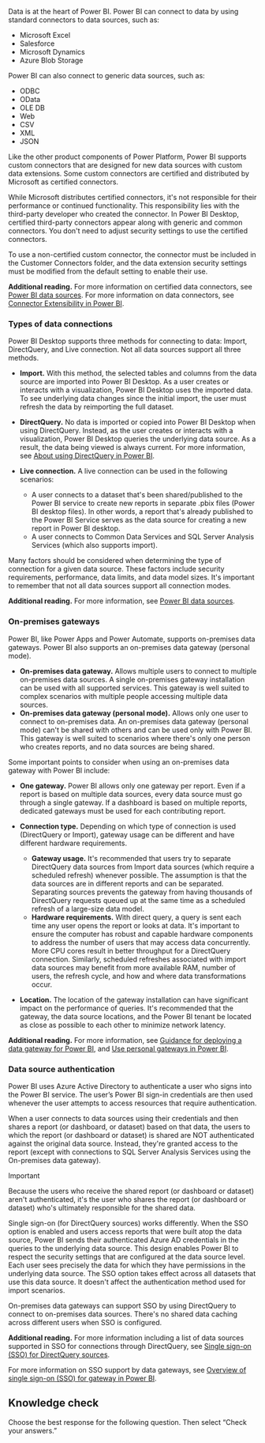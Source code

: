Data is at the heart of Power BI. Power BI can connect to data by using standard connectors to data sources, such as:

 *  Microsoft Excel
 *  Salesforce
 *  Microsoft Dynamics
 *  Azure Blob Storage

Power BI can also connect to generic data sources, such as:

 *  ODBC
 *  OData
 *  OLE DB
 *  Web
 *  CSV
 *  XML
 *  JSON

Like the other product components of Power Platform, Power BI supports custom connectors that are designed for new data sources with custom data extensions. Some custom connectors are certified and distributed by Microsoft as certified connectors.

While Microsoft distributes certified connectors, it's not responsible for their performance or continued functionality. This responsibility lies with the third-party developer who created the connector. In Power BI Desktop, certified third-party connectors appear along with generic and common connectors. You don't need to adjust security settings to use the certified connectors.

To use a non-certified custom connector, the connector must be included in the Customer Connectors folder, and the data extension security settings must be modified from the default setting to enable their use.


**Additional reading.** For more information on certified data connectors, see [Power BI data sources](https://docs.microsoft.com/power-bi/power-bi-data-sources?azure-portal=true). For more information on data connectors, see [Connector Extensibility in Power BI](https://docs.microsoft.com/power-bi/desktop-connector-extensibility?azure-portal=true).

### Types of data connections

Power BI Desktop supports three methods for connecting to data: Import, DirectQuery, and Live connection. Not all data sources support all three methods.

 *  **Import.** With this method, the selected tables and columns from the data source are imported into Power BI Desktop. As a user creates or interacts with a visualization, Power BI Desktop uses the imported data. To see underlying data changes since the initial import, the user must refresh the data by reimporting the full dataset.
 *  **DirectQuery.** No data is imported or copied into Power BI Desktop when using DirectQuery. Instead, as the user creates or interacts with a visualization, Power BI Desktop queries the underlying data source. As a result, the data being viewed is always current. For more information, see [About using DirectQuery in Power BI](https://docs.microsoft.com/power-bi/desktop-directquery-about?azure-portal=true).
 *  **Live connection.** A live connection can be used in the following scenarios:
    
     *  A user connects to a dataset that's been shared/published to the Power BI service to create new reports in separate .pbix files (Power BI desktop files). In other words, a report that's already published to the Power BI Service serves as the data source for creating a new report in Power BI desktop.
     *  A user connects to Common Data Services and SQL Server Analysis Services (which also supports import).

Many factors should be considered when determining the type of connection for a given data source. These factors include security requirements, performance, data limits, and data model sizes. It's important to remember that not all data sources support all connection modes.

**Additional reading.** For more information, see [Power BI data sources](https://docs.microsoft.com/power-bi/power-bi-data-sources?azure-portal=true).

### On-premises gateways

Power BI, like Power Apps and Power Automate, supports on-premises data gateways. Power BI also supports an on-premises data gateway (personal mode).

 *  **On-premises data gateway.** Allows multiple users to connect to multiple on-premises data sources. A single on-premises gateway installation can be used with all supported services. This gateway is well suited to complex scenarios with multiple people accessing multiple data sources.
 *  **On-premises data gateway (personal mode).** Allows only one user to connect to on-premises data. An on-premises data gateway (personal mode) can't be shared with others and can be used only with Power BI. This gateway is well suited to scenarios where there's only one person who creates reports, and no data sources are being shared.

Some important points to consider when using an on-premises data gateway with Power BI include:

 *  **One gateway.** Power BI allows only one gateway per report. Even if a report is based on multiple data sources, every data source must go through a single gateway. If a dashboard is based on multiple reports, dedicated gateways must be used for each contributing report.
 *  **Connection type.** Depending on which type of connection is used (DirectQuery or Import), gateway usage can be different and have different hardware requirements.
    
     *  **Gateway usage.** It's recommended that users try to separate DirectQuery data sources from Import data sources (which require a scheduled refresh) whenever possible. The assumption is that the data sources are in different reports and can be separated. Separating sources prevents the gateway from having thousands of DirectQuery requests queued up at the same time as a scheduled refresh of a large-size data model.
     *  **Hardware requirements.** With direct query, a query is sent each time any user opens the report or looks at data. It's important to ensure the computer has robust and capable hardware components to address the number of users that may access data concurrently. More CPU cores result in better throughput for a DirectQuery connection. Similarly, scheduled refreshes associated with import data sources may benefit from more available RAM, number of users, the refresh cycle, and how and where data transformations occur.
 *  **Location.** The location of the gateway installation can have significant impact on the performance of queries. It's recommended that the gateway, the data source locations, and the Power BI tenant be located as close as possible to each other to minimize network latency.

**Additional reading.** For more information, see [Guidance for deploying a data gateway for Power BI](https://docs.microsoft.com/power-bi/service-gateway-deployment-guidance?azure-portal=true), and [Use personal gateways in Power BI](https://docs.microsoft.com/power-bi/service-gateway-personal-mode?azure-portal=true).

### Data source authentication

Power BI uses Azure Active Directory to authenticate a user who signs into the Power BI service. The user’s Power BI sign-in credentials are then used whenever the user attempts to access resources that require authentication.

When a user connects to data sources using their credentials and then shares a report (or dashboard, or dataset) based on that data, the users to which the report (or dashboard or dataset) is shared are NOT authenticated against the original data source. Instead, they're granted access to the report (except with connections to SQL Server Analysis Services using the On-premises data gateway).

> [!IMPORTANT]
> Because the users who receive the shared report (or dashboard or dataset) aren't authenticated, it's the user who shares the report (or dashboard or dataset) who's ultimately responsible for the shared data.

Single sign-on (for DirectQuery sources) works differently. When the SSO option is enabled and users access reports that were built atop the data source, Power BI sends their authenticated Azure AD credentials in the queries to the underlying data source. This design enables Power BI to respect the security settings that are configured at the data source level. Each user sees precisely the data for which they have permissions in the underlying data source. The SSO option takes effect across all datasets that use this data source. It doesn't affect the authentication method used for import scenarios.

On-premises data gateways can support SSO by using DirectQuery to connect to on-premises data sources. There's no shared data caching across different users when SSO is configured.

**Additional reading.** For more information including a list of data sources supported in SSO for connections through DirectQuery, see [Single sign-on (SSO) for DirectQuery sources](https://docs.microsoft.com/power-bi/power-bi-data-sources?azure-portal=true).

For more information on SSO support by data gateways, see [Overview of single sign-on (SSO) for gateway in Power BI](https://docs.microsoft.com/power-bi/service-gateway-sso-overview?azure-portal=true).

## Knowledge check

Choose the best response for the following question. Then select “Check your answers.”